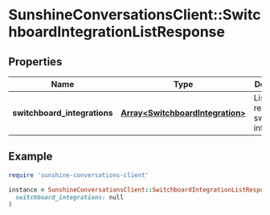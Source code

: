 # SunshineConversationsClient::SwitchboardIntegrationListResponse

## Properties

| Name | Type | Description | Notes |
| ---- | ---- | ----------- | ----- |
| **switchboard_integrations** | [**Array&lt;SwitchboardIntegration&gt;**](SwitchboardIntegration.md) | List of returned switchboard integrations. | [optional] |

## Example

```ruby
require 'sunshine-conversations-client'

instance = SunshineConversationsClient::SwitchboardIntegrationListResponse.new(
  switchboard_integrations: null
)
```

